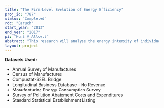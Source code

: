 ```yaml
---
title: "The Firm-Level Evolution of Energy Efficiency"
proj_id: "787"
status: "Completed"
rdc: "Baruch"
start_year: "2013"
end_year: "2017"
pi: "Hunt V Allcott"
abstract: "This research will analyze the energy intensity of individual manufacturing establishments in order to understand how dynamics such as entry, exit, and within-plant changes contribute to trends in the energy intensity of the overall economy. This project will benefit the Census Bureau by examining the quality of energy expenditure data in the Census of Manufacturers and Annual Survey of Manufacturers, and the implications of different imputation procedures – regression imputation, hot-decking, and single vs. multiple imputation – on statistics derived from the data."
layout: project
---
```


**Datasets Used:**

  - Annual Survey of Manufactures 
  - Census of Manufactures 
  - Compustat-SSEL Bridge 
  - Longitudinal Business Database - No Revenue 
  - Manufacturing Energy Consumption Survey 
  - Survey of Pollution Abatement Costs and Expenditures 
  - Standard Statistical Establishment Listing 

